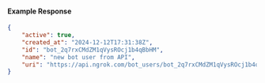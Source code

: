 <!-- Code generated for API Clients. DO NOT EDIT. -->

#### Example Response

```json
{
	"active": true,
	"created_at": "2024-12-12T17:31:38Z",
	"id": "bot_2q7rxCMdZM1qVysROcj1b4qBbHM",
	"name": "new bot user from API",
	"uri": "https://api.ngrok.com/bot_users/bot_2q7rxCMdZM1qVysROcj1b4qBbHM"
}
```
